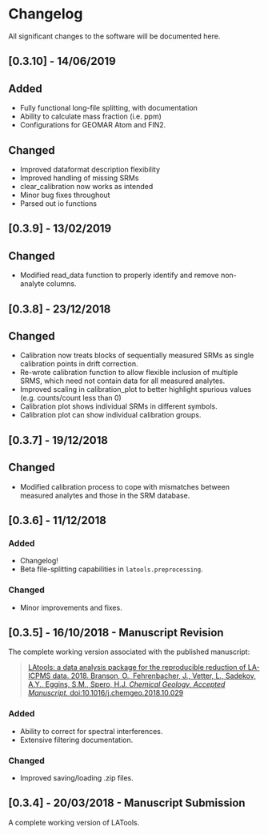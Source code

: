 # Changelog
All significant changes to the software will be documented here.

## [0.3.10] - 14/06/2019

## Added
- Fully functional long-file splitting, with documentation
- Ability to calculate mass fraction (i.e. ppm)
- Configurations for GEOMAR Atom and FIN2.

## Changed
- Improved dataformat description flexibility
- Improved handling of missing SRMs
- clear_calibration now works as intended
- Minor bug fixes throughout
- Parsed out io functions

## [0.3.9] - 13/02/2019

## Changed
- Modified read_data function to properly identify and remove non-analyte columns.

## [0.3.8] - 23/12/2018

## Changed
- Calibration now treats blocks of sequentially measured SRMs as single calibration points in drift correction.
- Re-wrote calibration function to allow flexible inclusion of multiple SRMS, which need not contain data for all measured analytes.
- Improved scaling in calibration_plot to better highlight spurious values (e.g. counts/count less than 0)
- Calibration plot shows individual SRMs in different symbols.
- Calibration plot can show individual calibration groups.

## [0.3.7] - 19/12/2018

## Changed
- Modified calibration process to cope with mismatches between measured analytes and those in the SRM database. 

## [0.3.6] - 11/12/2018

### Added
- Changelog!
- Beta file-splitting capabilities in `latools.preprocessing`.

### Changed
- Minor improvements and fixes.

## [0.3.5] - 16/10/2018 - Manuscript Revision
The complete working version associated with the published manuscript:

>[LAtools: a data analysis package for the reproducible reduction of LA-ICPMS data. 2018. Branson, O., Fehrenbacher, J., Vetter, L., Sadekov, A.Y., Eggins, S.M., Spero, H.J. *Chemical Geology, Accepted Manuscript.* doi:10.1016/j.chemgeo.2018.10.029](https://doi.org/10.1016/j.chemgeo.2018.10.029)

### Added
- Ability to correct for spectral interferences.
- Extensive filtering documentation.

### Changed
- Improved saving/loading .zip files.

## [0.3.4] - 20/03/2018 - Manuscript Submission
A complete working version of LATools.